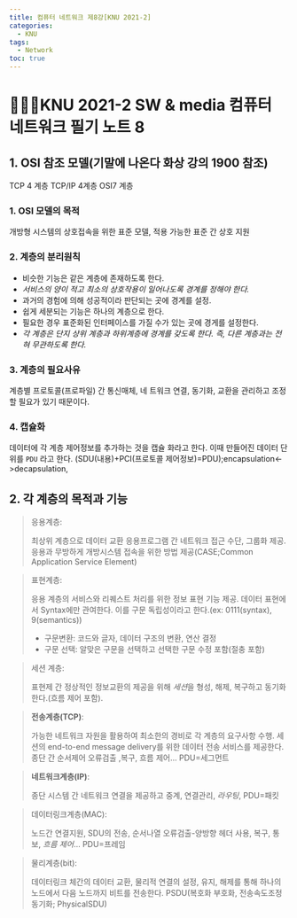```yaml
---
title: 컴퓨터 네트워크 제8강[KNU 2021-2]
categories:
  - KNU
tags:
  - Network
toc: true
---  
```


# 👨‍💻🏫KNU 2021-2 SW & media 컴퓨터 네트워크 필기 노트 8


## 1. OSI 참조 모델(기말에 나온다 화상 강의 1900 참조)

TCP 4 계층
TCP/IP 4계층
OSI7 계층

### 1. OSI 모델의 목적

개방형 시스템의 상호접속을 위한 표준 모델, 적용 가능한 표준 간 상호 지원

### 2. 계층의 분리원칙

- 비슷한 기능은 같은 계층에 존재하도록 한다.
- *서비스의 양이 적고 최소의 상호작용이 일어나도록 경계를 정해야 한다.*
- 과거의 경험에 의해 성공적이라 판단되는 곳에 경계를 설정.
- 쉽게 세분되는 기능은 하나의 계층으로 한다.
- 필요한 경우 표준화된 인터페이스를 가질 수가 있는 곳에 경게를 설정한다.
- *각 계층은 단지 상위 계층과 하위계층에 경계를 갖도록 한다. 즉, 다른 계층과는 전혀 무관하도록 한다.*

### 3. 계층의 필요사유

 계층별 프로토콜(프로파일) 간 통신매체, 네 트워크 연결, 동기화, 교환을 관리하고 조정할 필요가 있기 때문이다.

### 4. 캡슐화 

데이터에 각 계층 제어정보를 추가하는 것을 캡슐 화라고 한다. 이때 만들어진 데이터 단위를 `PDU` 라고 한다. (SDU(내용)+PCI(프로토콜 제어정보)=PDU);encapsulation<->decapsulation, 

## 2. 각 계층의 목적과 기능

> 응용계층: 
>
> 최상위 계층으로 데이터 교환 응용프로그램 간 네트워크 접근 수단, 그룹화 제공. 응용과  무방하게 개방시스템 접속을 위한 방법 제공(CASE;Common Application Service Element)

>표현계층:
>
> 응용 계층의 서비스와 리퀘스트 처리를 위한 정보 표현 기능 제공.
> 데이터 표현에서 Syntax에만 관여한다. 이를 구문 독립성이라고 한다.(ex: 0111(syntax), 9(semantics)) 
>
>- 구문변환: 코드와 글자, 데이터 구조의 변환, 연산 결정
>- 구문 선택: 알맞은 구문을 선택하고 선택한 구문 수정 포함(절충 포함) 

>세션 계층: 
> 
> 표현제 간 정상적인 정보교환의 제공을 위해 *세션*을 형성, 해제, 복구하고 동기화한다.(흐름 제어 포함). 

>**전송계층(TCP)**:
>
> 가능한 네트워크 자원을 활용하여 최소한의 경비로 각 계층의 요구사항 수행. 세션의  end-to-end message delivery를 위한 데이터 전송 서비스를 제공한다. 종단 간 순서제어  오류검출 ,복구, 흐름 제어... PDU=세그먼트

>**네트워크계층(IP)**:
>
> 종단 시스템 간 네트워크 연결을 제공하고 중계, 연결관리, *라우팅*, PDU=패킷

>데이터링크계층(MAC): 
>
>  노드간 연결지원, SDU의 전송, 순서나열 오류검출-양방향 헤더 사용, 복구, 통보, *흐름 제어*... PDU=프레임

>물리계층(bit):
>
> 데이터링크 체간의 데이터 교환, 물리적 연결의 설정, 유지, 해제를 통해 하나의 노드에서 다음 노드까지 비트를 전송한다. PSDU(복호화 부호화, 전송속도조정 동기화; PhysicalSDU)
